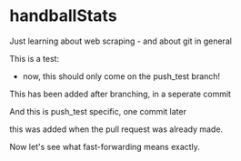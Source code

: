 # handballStats
Just learning about web scraping - and about git in general

This is a test:

- now, this should only come on the push_test branch!

This has been added after branching, in a seperate commit

And this is push_test specific, one commit later

this was added when the pull request was already made.

Now let's see what fast-forwarding means exactly.
